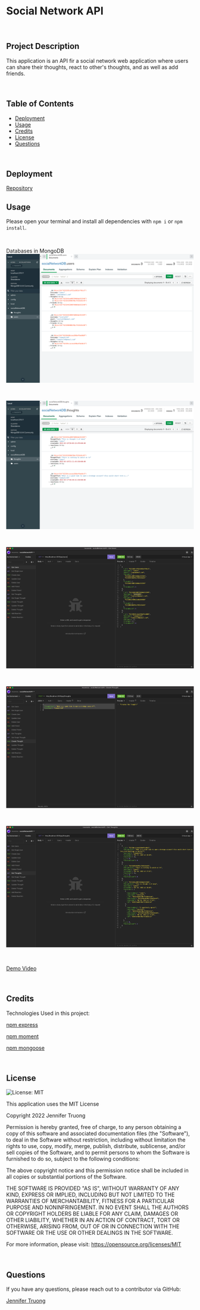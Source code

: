 # Social Network API

<br/>

## Project Description
This application is an API fir a social network web application where users can share their thoughts, react to other's thoughts, and as well as add friends.


<br/>

## Table of Contents
- [Deployment](#installation)
- [Usage](#usage)
- [Credits](#credits)
- [License](#license)
- [Questions](#questions)

<br/>

## Deployment
  

[Repository](https://github.com/jentruong09/socialNetworkAPI)


## Usage
Please open your terminal and install all dependencies with `npm i` or `npm install`.

<br/>

Databases in MongoDB
![User Database](/assets/db1.png)

<br/>

![Thought Database](/assets/db2.png)

<br/>

![routes1](/assets/insomnia1.png)

<br/>

![routes2](/assets/insomnia2.png)

<br/>

![routes3](/assets/insomnia3.png)

<br/>

[Demo Video](https://youtu.be/Alxm0RW1Kys)

<br/>

## Credits
Technologies Used in this project:

[npm express](https://www.npmjs.com/package/express)

[npm moment](https://www.npmjs.com/package/moment)

[npm mongoose](https://www.npmjs.com/package/mongoose)

<br/>

## License 

![License: MIT](https://img.shields.io/badge/License-MIT-yellow.svg)
  
This application uses the MIT License

Copyright 2022 Jennifer Truong

Permission is hereby granted, free of charge, to any person obtaining a copy of this software and associated documentation files (the "Software"), to deal in the Software without restriction, including without limitation the rights to use, copy, modify, merge, publish, distribute, sublicense, and/or sell copies of the Software, and to permit persons to whom the Software is furnished to do so, subject to the following conditions:

The above copyright notice and this permission notice shall be included in all copies or substantial portions of the Software.

THE SOFTWARE IS PROVIDED "AS IS", WITHOUT WARRANTY OF ANY KIND, EXPRESS OR IMPLIED, INCLUDING BUT NOT LIMITED TO THE WARRANTIES OF MERCHANTABILITY, FITNESS FOR A PARTICULAR PURPOSE AND NONINFRINGEMENT. IN NO EVENT SHALL THE AUTHORS OR COPYRIGHT HOLDERS BE LIABLE FOR ANY CLAIM, DAMAGES OR OTHER LIABILITY, WHETHER IN AN ACTION OF CONTRACT, TORT OR OTHERWISE, ARISING FROM, OUT OF OR IN CONNECTION WITH THE SOFTWARE OR THE USE OR OTHER DEALINGS IN THE SOFTWARE.

For more information, please visit: https://opensource.org/licenses/MIT

<br/>


## Questions
If you have any questions, please reach out to a contributor via GitHub:

[Jennifer Truong](https://github.com/jentruong09)
